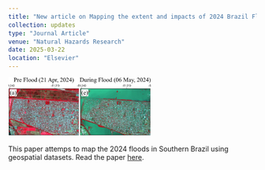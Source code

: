 ```yaml
---
title: "New article on Mapping the extent and impacts of 2024 Brazil Floods"
collection: updates
type: "Journal Article"
venue: "Natural Hazards Research"
date: 2025-03-22
location: "Elsevier"
---
```


<img src="../images/brazil_flood_before_after_ps.jpg" style="height:120px !important;"><br/>

This paper attemps to map the 2024 floods in Southern Brazil using geospatial datasets.
Read the paper [here](https://doi.org/10.1016/j.nhres.2025.03.011).
